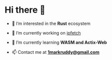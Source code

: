 # Hi there 👋

- 🔭 I’m interested in the **Rust** ecosystem

- 📝 I’m currently working on [ipfetch](https://github.com/mark-ruddy/ipfetch)

- 🌱 I’m currently learning **WASM and Actix-Web**

- 📫 Contact me at **1markruddy@gmail.com**
